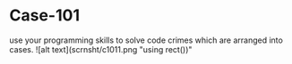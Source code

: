 # Case-101
use your programming skills to solve code crimes which are arranged into cases.
![alt text](scrnsht/c1011.png "using rect())"
